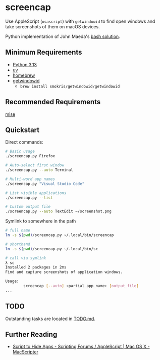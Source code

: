 # screencap

Use AppleScript (`osascript`) with `getwindowid` to find open windows and take screenshots of them on macOS devices.

Python implementation of John Maeda's [bash solution](https://maeda.pm/2024/11/16/macos-screen-capture-via-cli/).

## Minimum Requirements

* [Python 3.13](https://www.python.org/downloads/release/python-3130/)
* [uv](https://docs.astral.sh/uv/)
* [homebrew](https://brew.sh/)
* [getwindowid](https://github.com/smokris/GetWindowID)
  * `brew install smokris/getwindowid/getwindowid`

## Recommended Requirements

[mise](https://mise.jdx.dev/getting-started.html)

## Quickstart

Direct commands:

```bash
# Basic usage
./screencap.py Firefox

# Auto-select first window
./screencap.py --auto Terminal

# Multi-word app names
./screencap.py "Visual Studio Code"

# List visible applications
./screencap.py --list

# Custom output file
./screencap.py --auto TextEdit ~/screenshot.png
```

Symlink to somewhere in the path

```bash
# full name
ln -s $(pwd)/screencap.py ~/.local/bin/screencap

# shorthand
ln -s $(pwd)/screencap.py ~/.local/bin/sc

# call via symlink
λ sc
Installed 2 packages in 2ms
Find and capture screenshots of application windows.

Usage:
        screencap [--auto] <partial_app_name> [output_file]
...
```

## TODO

Outstanding tasks are located in [TODO.md](TODO.md).

## Further Reading

* [Script to Hide Apps - Scripting Forums / AppleScript | Mac OS X - MacScripter](https://www.macscripter.net/t/script-to-hide-apps/20522/6)
